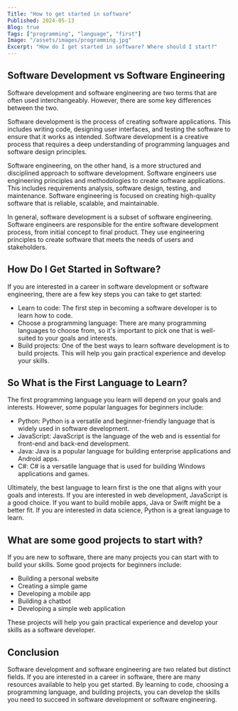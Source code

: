 ```yaml
---
Title: "How to get started in software"
Published: 2024-05-13
Blog: true
Tags: ["programming", "language", "first"]
Image: "/assets/images/programming.jpg"
Excerpt: "How do I get started in software? Where should I start?"
---
```


## Software Development vs Software Engineering

Software development and software engineering are two terms that are often used interchangeably. However, there are some key differences between the two.

Software development is the process of creating software applications. This includes writing code, designing user interfaces,
and testing the software to ensure that it works as intended. Software development is a creative process that requires a deep
understanding of programming languages and software design principles.

Software engineering, on the other hand, is a more structured and disciplined approach to software development.
Software engineers use engineering principles and methodologies to create software applications.
This includes requirements analysis, software design, testing, and maintenance.
Software engineering is focused on creating high-quality software that is reliable, scalable, and maintainable.

In general, software development is a subset of software engineering.
Software engineers are responsible for the entire software development process,
from initial concept to final product. They use engineering principles to
create software that meets the needs of users and stakeholders.

## How Do I Get Started in Software?

If you are interested in a career in software development or software engineering,
there are a few key steps you can take to get started:

- Learn to code: The first step in becoming a software developer is to learn how to code.
- Choose a programming language: There are many programming languages to choose from,
   so it's important to pick one that is well-suited to your goals and interests.
- Build projects: One of the best ways to learn software development is to build projects.
   This will help you gain practical experience and develop your skills.

## So What is the First Language to Learn?

The first programming language you learn will depend on your goals and interests.
However, some popular languages for beginners include:
- Python: Python is a versatile and beginner-friendly language that is widely used in software development.
- JavaScript: JavaScript is the language of the web and is essential for front-end and back-end development.
- Java: Java is a popular language for building enterprise applications and Android apps.
- C#: C# is a versatile language that is used for building Windows applications and games.

Ultimately, the best language to learn first is the one that aligns with your goals and interests.
If you are interested in web development, JavaScript is a good choice.
If you want to build mobile apps, Java or Swift might be a better fit.
If you are interested in data science, Python is a great language to learn.

## What are some good projects to start with?

If you are new to software, there are many projects you can start with to build your skills.
Some good projects for beginners include:
- Building a personal website
- Creating a simple game
- Developing a mobile app
- Building a chatbot
- Developing a simple web application

These projects will help you gain practical experience and develop your skills as a software developer.

## Conclusion

Software development and software engineering are two related but distinct fields.
If you are interested in a career in software, there are many resources available to help you get started.
By learning to code, choosing a programming language, and building projects,
you can develop the skills you need to succeed in software development or software engineering.